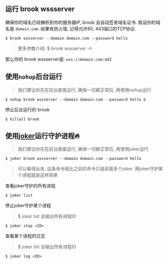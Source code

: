 ## 运行 brook wssserver

确保你的域名已经解析到你的服务器IP, brook 会自动签发域名证书. 假设你的域名是 `domain.com`. 如果有防火墙, 记得允许80, 443端口的TCP协议.

```
$ brook wssserver --domain domain.com --password hello
```

> 更多参数介绍: $ brook wssserver -h

那么你的 brook wssserver是: `wss://domain.com:443`

## 使用`nohup`后台运行

> 我们建议你先在前台直接运行, 确保一切都正常后, 再使用nohup运行

```
$ nohup brook wssserver --domain domain.com --password hello &
```

停止后台运行的 brook

```
$ killall brook
```

## 使用[joker](https://github.com/txthinking/joker)运行守护进程🔥

> 我们建议你先在前台直接运行, 确保一切都正常后, 再使用joker运行

```
$ joker brook wssserver --domain domain.com --password hello
```

> 可以看得出来, 这条命令相比之前的命令只是前面多个joker. 用joker守护某个进程就是这样简单

查看joker守护的所有进程

```
$ joker list
```

停止joker守护某个进程

> $ joker list 会输出所有进程ID

```
$ joker stop <ID>
```

查看某个进程的日志

> $ joker list 会输出所有进程ID

```
$ joker log <ID>
```
